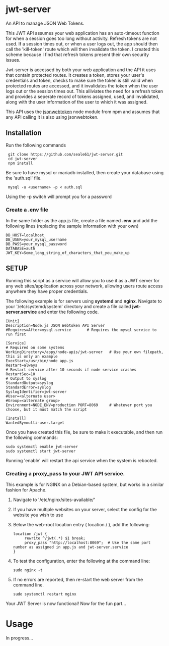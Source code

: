 # jwt-server
An API to manage JSON Web Tokens.  

This JWT API assumes your web application has an auto-timeout function for when a session goes too long without activity. Refresh tokens are not used. If a session times out, or when a user logs out, the app should then call the 'kill-token' route which will then invalidate the token.  I created this scheme because I find that refresh tokens present their own security issues.  

Jwt-server is accessed by both your web application and the API it uses that contain protected routes. It creates a token, stores your user's credentials and token, checks to make sure the token is still valid when protected routes are accessed, and it invalidates the token when the user logs out or the session times out. This alliviates the need for a refresh token and provides a seperate record of tokens assigned, used, and invalidated, along with the user information of the user to which it was assigned.  

This API uses the [jsonwebtoken](https://www.npmjs.com/package/jsonwebtoken) node module from npm and assumes that any API calling it is also using jsonwebtoken.


## Installation
Run the following commands

     git clone https://github.com/seale61/jwt-server.git
     cd jwt-server
     npm install

Be sure to have mysql or mariadb installed, then create your database using the 'auth.sql' file.

     mysql -u <username> -p < auth.sql
     
Using the -p switch will prompt you for a password  

### Create a .env file  
In the same folder as the app.js file, create a file named **.env** and add the following lines (replacing the sample information with your own)

    DB_HOST=localhost
    DB_USER=your_mysql_username
    DB_PASS=your_mysql_password
    DATABASE=auth
    JWT_KEY=Some_long_string_of_characters_that_you_make_up


## SETUP
Running this script as a service will allow you to use it as a JWT server for any web sites/application across your network, allowing users route access anywhere they have proper credentials.  

The following example is for servers using **systemd** and **nginx**. Navigate to your '/etc/systemd/system' directory and create a file called **jwt-server.service** and enter the following code.

    [Unit]
    Description=Node.js JSON Webtoken API Server
    #Requires=After=mysql.service       # Requires the mysql service to run first  

    [Service]
    # Required on some systems
    WorkingDirectory=/apps/node-apis/jwt-server   # Use your own filepath, this is only an example
    ExecStart=/usr/bin/node app.js
    Restart=always
    # Restart service after 10 seconds if node service crashes
    RestartSec=10
    # Output to syslog
    StandardOutput=syslog
    StandardError=syslog
    SyslogIdentifier=jwt-server
    #User=<alternate user>
    #Group=<alternate group>
    Environment=NODE_ENV=production PORT=8069     # Whatever port you choose, but it must match the script

    [Install]
    WantedBy=multi-user.target

Once you have created this file, be sure to make it executable, and then run the following commands:

    sudo systemctl enable jwt-server
    sudo systemctl start jwt-server
    
Running 'enable' will restart the api service when the system is rebooted.

### Creating a proxy_pass to your JWT API service.  
This example is for NGINX on a Debian-based system, but works in a similar fashion for Apache.  

1. Navigate to '/etc/nginx/sites-available/'  
2. If you have multiple websites on your server, select the config for the website you wish to use
3. Below the web-root location entry ( location / ), add the following:   

       location /jwt {
            rewrite ^/jwt(.*) $1 break;
            proxy_pass "http://localhost:8069";  # Use the same port number as assigned in app.js and jwt-server.service
       }
       
4. To test the configuration, enter the following at the command line:

       sudo nginx -t
       
5. If no errors are reported, then re-start the web server from the command line.

       sudo systemctl restart mginx

Your JWT Server is now functional! Now for the fun part...  

# Usage
In progress...
